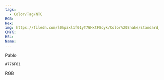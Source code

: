 ```yaml
---
tags:
  - Color/Tag/NTC
RGB:
Hex:
img: https://filedn.com/l0hpzxl1f01yT7GHxtF8cyk/Color%20Snake/standard_csv_to_svg//776F61.svg
CMYK:
HSL:
Name:
---
```

Pablo
```palette
#776F61
```
RGB
